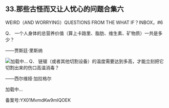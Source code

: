 ## 33.那些古怪而又让人忧心的问题合集六
WEIRD（AND WORRYING）QUESTIONS FROM THE WHAT IF？INBOX，#6
 

  Q．
  一个人身体的总营养价值（算上卡路里、脂肪、维生素、矿物质）一共是多少？
 

——贾斯廷·里斯纳
 

![](https://pic3.zhimg.com/v2-efd36fae48d6b953fe574432665929b3.webp)加载中...  Q．
  链锯（或者其他切割设备）的温度需要达到多高，才能立刻把它切割出来的伤口高温消毒？
 

——西尔维娅·加拉格尔
 

![]()加载中...

备案号:YX01MvmdKw9mlQOEK

